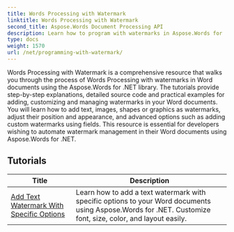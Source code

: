 ```yaml
---
title: Words Processing with Watermark
linktitle: Words Processing with Watermark
second_title: Aspose.Words Document Processing API
description: Learn how to program with watermarks in Aspose.Words for .NET. Learn how to add text or image watermarks, customize their appearance, place them on pages, and more with step-by-step tutorials and sample C# code.
type: docs
weight: 1570
url: /net/programming-with-watermark/
---
```

Words Processing with Watermark is a comprehensive resource that walks you through the process of Words Processing with watermarks in Word documents using the Aspose.Words for .NET library. The tutorials provide step-by-step explanations, detailed source code and practical examples for adding, customizing and managing watermarks in your Word documents. You will learn how to add text, images, shapes or graphics as watermarks, adjust their position and appearance, and advanced options such as adding custom watermarks using fields. This resource is essential for developers wishing to automate watermark management in their Word documents using Aspose.Words for .NET.

 ## Tutorials
| Title | Description |
| --- | --- |
| [Add Text Watermark With Specific Options](./add-text-watermark-with-specific-options/) | Learn how to add a text watermark with specific options to your Word documents using Aspose.Words for .NET. Customize font, size, color, and layout easily. |

